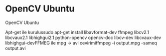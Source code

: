 # OpenCV Ubuntu


OpenCV Ubuntu



Apt-get ile kurulussudo apt-get install libavformat-dev ffmpeg libcv2.1 libcvaux2.1 libhighgui2.1 python-opencv opencv-doc libcv-dev libcvaux-dev libhighgui-devFFMEG ile mpg -> avi cevirimiffmpeg -i output.mpg -sameq  output.avi





